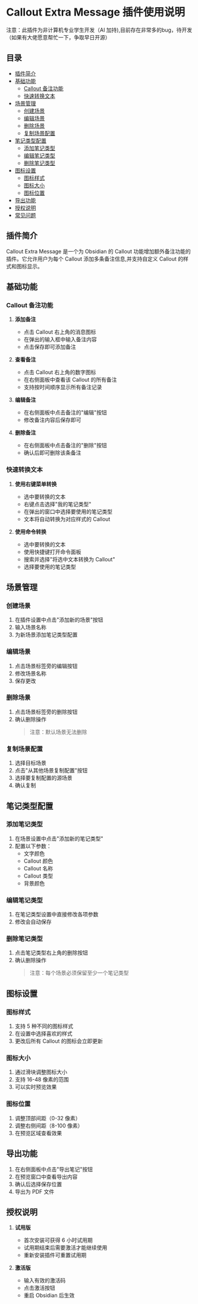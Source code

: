 # Callout Extra Message 插件使用说明


注意：此插件为非计算机专业学生开发（AI 加持),目前存在非常多的bug，待开发（如果有大佬愿意帮忙一下，争取早日开源）
## 目录
- [插件简介](#插件简介)
- [基础功能](#基础功能)
  - [Callout 备注功能](#callout-备注功能)
  - [快速转换文本](#快速转换文本)
- [场景管理](#场景管理)
  - [创建场景](#创建场景)
  - [编辑场景](#编辑场景)
  - [删除场景](#删除场景)
  - [复制场景配置](#复制场景配置)
- [笔记类型配置](#笔记类型配置)
  - [添加笔记类型](#添加笔记类型)
  - [编辑笔记类型](#编辑笔记类型)
  - [删除笔记类型](#删除笔记类型)
- [图标设置](#图标设置)
  - [图标样式](#图标样式)
  - [图标大小](#图标大小)
  - [图标位置](#图标位置)
- [导出功能](#导出功能)
- [授权说明](#授权说明)
- [常见问题](#常见问题)

## 插件简介

Callout Extra Message 是一个为 Obsidian 的 Callout 功能增加额外备注功能的插件。它允许用户为每个 Callout 添加多条备注信息,并支持自定义 Callout 的样式和图标显示。

## 基础功能

### Callout 备注功能

1. **添加备注**
   - 点击 Callout 右上角的消息图标
   - 在弹出的输入框中输入备注内容
   - 点击保存即可添加备注

2. **查看备注**
   - 点击 Callout 右上角的数字图标
   - 在右侧面板中查看该 Callout 的所有备注
   - 支持按时间顺序显示所有备注记录

3. **编辑备注**
   - 在右侧面板中点击备注的"编辑"按钮
   - 修改备注内容后保存即可

4. **删除备注**
   - 在右侧面板中点击备注的"删除"按钮
   - 确认后即可删除该条备注

### 快速转换文本

1. **使用右键菜单转换**
   - 选中要转换的文本
   - 右键点击选择"我的笔记类型"
   - 在弹出的窗口中选择要使用的笔记类型
   - 文本将自动转换为对应样式的 Callout

2. **使用命令转换**
   - 选中要转换的文本
   - 使用快捷键打开命令面板
   - 搜索并选择"将选中文本转换为 Callout"
   - 选择要使用的笔记类型

## 场景管理

### 创建场景

1. 在插件设置中点击"添加新的场景"按钮
2. 输入场景名称
3. 为新场景添加笔记类型配置

### 编辑场景

1. 点击场景标签旁的编辑按钮
2. 修改场景名称
3. 保存更改

### 删除场景

1. 点击场景标签旁的删除按钮
2. 确认删除操作
   > 注意：默认场景无法删除

### 复制场景配置

1. 选择目标场景
2. 点击"从其他场景复制配置"按钮
3. 选择要复制配置的源场景
4. 确认复制

## 笔记类型配置

### 添加笔记类型

1. 在场景设置中点击"添加新的笔记类型"
2. 配置以下参数：
   - 文字颜色
   - Callout 颜色
   - Callout 名称
   - Callout 类型
   - 背景颜色

### 编辑笔记类型

1. 在笔记类型设置中直接修改各项参数
2. 修改会自动保存

### 删除笔记类型

1. 点击笔记类型右上角的删除按钮
2. 确认删除操作
   > 注意：每个场景必须保留至少一个笔记类型

## 图标设置

### 图标样式

1. 支持 5 种不同的图标样式
2. 在设置中选择喜欢的样式
3. 更改后所有 Callout 的图标会立即更新

### 图标大小

1. 通过滑块调整图标大小
2. 支持 16-48 像素的范围
3. 可以实时预览效果

### 图标位置

1. 调整顶部间距（0-32 像素）
2. 调整右侧间距（8-100 像素）
3. 在预览区域查看效果

## 导出功能

1. 在右侧面板中点击"导出笔记"按钮
2. 在预览窗口中查看导出内容
3. 确认后选择保存位置
4. 导出为 PDF 文件

## 授权说明

1. **试用版**
   - 首次安装可获得 6 小时试用期
   - 试用期结束后需要激活才能继续使用
   - 重新安装插件可重置试用期

2. **激活版**
   - 输入有效的激活码
   - 点击激活按钮
   - 重启 Obsidian 后生效

